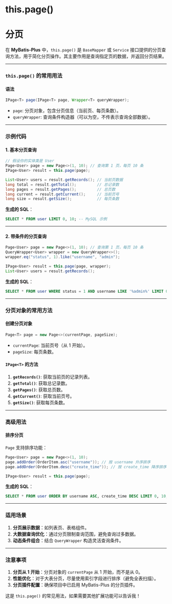 # this.page()

# 分页

在 **MyBatis-Plus** 中，`this.page()` 是 `BaseMapper` 或 `Service` 接口提供的分页查询方法，用于简化分页操作。其主要作用是查询指定页的数据，并返回分页结果。

---

<!-- more -->
### **`this.page()` 的常用用法**
#### **语法**
```java
IPage<T> page(IPage<T> page, Wrapper<T> queryWrapper);
```

- `page`: 分页对象，包含分页信息（当前页、每页条数）。
- `queryWrapper`: 查询条件构造器（可以为空，不传表示查询全部数据）。

---

### **示例代码**

#### **1. 基本分页查询**
```java
// 假设你的实体类是 User
Page<User> page = new Page<>(1, 10); // 查询第 1 页，每页 10 条
IPage<User> result = this.page(page);

List<User> users = result.getRecords(); // 当前页数据
long total = result.getTotal();         // 总记录数
long pages = result.getPages();         // 总页数
long current = result.getCurrent();     // 当前页号
long size = result.getSize();           // 每页条数
```

**生成的 SQL**：
```sql
SELECT * FROM user LIMIT 0, 10; -- MySQL 示例
```

---

#### **2. 带条件的分页查询**
```java
Page<User> page = new Page<>(1, 10); // 查询第 1 页，每页 10 条
QueryWrapper<User> wrapper = new QueryWrapper<>();
wrapper.eq("status", 1).like("username", "admin");

IPage<User> result = this.page(page, wrapper);
List<User> users = result.getRecords();
```

**生成的 SQL**：
```sql
SELECT * FROM user WHERE status = 1 AND username LIKE '%admin%' LIMIT 0, 10;
```

---

### **分页对象的常用方法**

#### **创建分页对象**
```java
Page<T> page = new Page<>(currentPage, pageSize);
```

- `currentPage`: 当前页号（从 1 开始）。
- `pageSize`: 每页条数。

#### **`IPage<T>` 的方法**
1. **`getRecords()`**: 获取当前页的记录列表。
2. **`getTotal()`**: 获取总记录数。
3. **`getPages()`**: 获取总页数。
4. **`getCurrent()`**: 获取当前页号。
5. **`getSize()`**: 获取每页条数。

---

### **高级用法**
#### **排序分页**
`Page` 支持排序功能：
```java
Page<User> page = new Page<>(1, 10);
page.addOrder(OrderItem.asc("username")); // 按 username 升序排序
page.addOrder(OrderItem.desc("create_time")); // 按 create_time 降序排序

IPage<User> result = this.page(page);
```

**生成的 SQL**：
```sql
SELECT * FROM user ORDER BY username ASC, create_time DESC LIMIT 0, 10;
```

---

### **适用场景**
1. **分页展示数据**：如列表页、表格组件。
2. **大数据查询优化**：通过分页限制查询范围，避免查询过多数据。
3. **动态条件组合**：结合 `QueryWrapper` 构造灵活查询条件。

---

### **注意事项**
1. **分页从 1 开始**：分页对象的 `currentPage` 从 1 开始，而不是从 0。
2. **性能优化**：对于大表分页，尽量使用索引字段进行排序（避免全表扫描）。
3. **分页插件配置**：确保项目中已启用 MyBatis-Plus 的分页插件。

这是 `this.page()` 的常见用法，如果需要其他扩展功能可以告诉我！